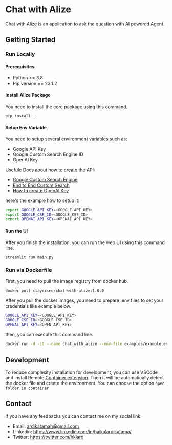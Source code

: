 # Chat with Alize
Chat with Alize is an application to ask the question with AI powered Agent. 

## Getting Started

### Run Locally
#### Prerequisites
- Python >= 3.8
- Pip version == 23.1.2

#### Install Alize Package
You need to install the core package using this command.
```bash
pip install .
```
#### Setup Env Variable
You need to setup several environment variables such as:
- Google API Key
- Google Custom Search Engine ID
- OpenAI Key

Usefule Docs about how to create the API:
- [Google Custom Search Engine](https://www.teachthought.com/technology/custom-search-engine/)
- [End to End Custom Search](https://stackoverflow.com/questions/37083058/programmatically-searching-google-in-python-using-custom-search)
- [How to create OpenAI Key](https://platform.openai.com/account/api-keys)

here's the example how to setup it:
```bash
export GOOGLE_API_KEY=<GOOGLE_API_KEY>
export GOOGLE_CSE_ID=<GOOGLE_CSE_ID>
export OPENAI_API_KEY=<OPENAI_API_KEY>
```

#### Run the UI
After you finish the installation, you can run the web UI using this command line.
```
streamlit run main.py
```

### Run via Dockerfile
First, you need to pull the image registry from docker hub.
```bash
docker pull clayrisee/chat-with-alize:1.0.0
```

After you pull the docker images, you need to prepare .env files to set your credentials like example below.
```bash
GOOGLE_API_KEY=<GOOGLE_API_KEY>
GOOGLE_CSE_ID=<GOOGLE_CSE_ID>
OPENAI_API_KEY=<OPEN_API_KEY>
```

then, you can execute this command line.
```bash
docker run -d -it --name chat_with_alize --env-file examples/example.env --env="DISPLAY" --net=host --ipc=host --entrypoint /app/run_streamlit.sh clayrisee/chat-with-alize:1.0.0
```

## Development
To reduce complexity installation for development, you can use VSCode and install Remote [Container extension](https://marketplace.visualstudio.com/items?itemName=ms-vscode-remote.remote-containers). Then it will be automatically detect the docker file and create the environment. You can choose the option `open folder in container`

## Contact
If you have any feedbacks you can contact me on my social link:
- Email: ardikatamah@gmail.com
- Linkedin: https://www.linkedin.com/in/haikalardikatama/
- Twitter: https://twitter.com/hklard